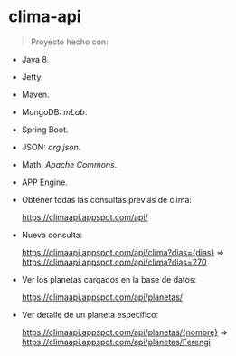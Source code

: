 # clima-api

> Proyecto hecho con:

* Java 8.
* Jetty.
* Maven.
* MongoDB: _mLab_.
* Spring Boot.
* JSON: _org.json_.
* Math: _Apache Commons_.
* APP Engine.

* Obtener todas las consultas previas de clima:

   https://climaapi.appspot.com/api/

* Nueva consulta:

   https://climaapi.appspot.com/api/clima?dias={dias} => https://climaapi.appspot.com/api/clima?dias=270
   
* Ver los planetas cargados en la base de datos:
   
   https://climaapi.appspot.com/api/planetas/

* Ver detalle de un planeta específico:

   https://climaapi.appspot.com/api/planetas/{nombre} => https://climaapi.appspot.com/api/planetas/Ferengi
